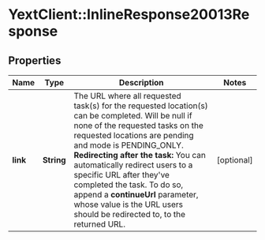 # YextClient::InlineResponse20013Response

## Properties
Name | Type | Description | Notes
------------ | ------------- | ------------- | -------------
**link** | **String** | The URL where all requested task(s) for the requested location(s) can be completed.  Will be null if none of the requested tasks on the requested locations are pending and mode is PENDING_ONLY.  **Redirecting after the task:** You can automatically redirect users to a specific URL after they&#39;ve completed the task. To do so, append a **continueUrl** parameter, whose value is the URL users should be redirected to, to the returned URL. | [optional] 


